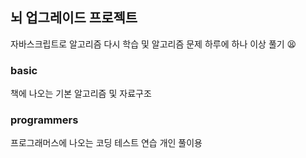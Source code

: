 
## 뇌 업그레이드 프로젝트

자바스크립트로 알고리즘 다시 학습 및 알고리즘 문제 하루에 하나 이상 풀기 😫

### basic

책에 나오는 기본 알고리즘 및 자료구조

### programmers

프로그래머스에 나오는 코딩 테스트 연습 개인 풀이용
